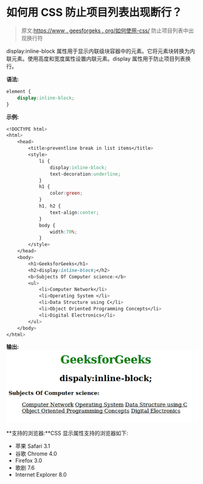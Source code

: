 # 如何用 CSS 防止项目列表出现断行？

> 原文:[https://www . geesforgeks . org/如何使用-css/](https://www.geeksforgeeks.org/how-to-prevent-line-breaks-in-the-list-of-items-using-css/) 防止项目列表中出现换行符

display:inline-block 属性用于显示内联级块容器中的元素。它将元素块转换为内联元素。使用高度和宽度属性设置内联元素。display 属性用于防止项目列表换行。

**语法:**

```css
element {
    display:inline-block;
} 
```

**示例:**

```css
<!DOCTYPE html>                        
<html>
    <head>
        <title>preventline break in list items</title>
        <style>
            li {
                display:inline-block;
                text-decoration:underline;
            }
            h1 {
                color:green;
            }
            h1, h2 {
                text-align:center;
            }
            body {
                width:70%;
            }
        </style>
    </head>
    <body>
        <h1>GeeksforGeeks</h1>
        <h2>display:inline-block;</h2>
        <b>Subjects Of Computer science:</b>
        <ul>
            <li>Computer Network</li>
            <li>Operating System </li>
            <li>Data Structure using C</li>
            <li>Object Oriented Programming Concepts</li>
            <li>Digital Electronics</li>
        </ul>
    </body>
</html>                    
```

**输出:**
![](img/2d1cc607040e3520cd64de70219aaa6b.png)

**支持的浏览器:**CSS 显示属性支持的浏览器如下:

*   苹果 Safari 3.1
*   谷歌 Chrome 4.0
*   Firefox 3.0
*   歌剧 7.6
*   Internet Explorer 8.0